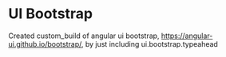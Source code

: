 # UI Bootstrap

Created custom_build of angular ui bootstrap, https://angular-ui.github.io/bootstrap/, by just including ui.bootstrap.typeahead
